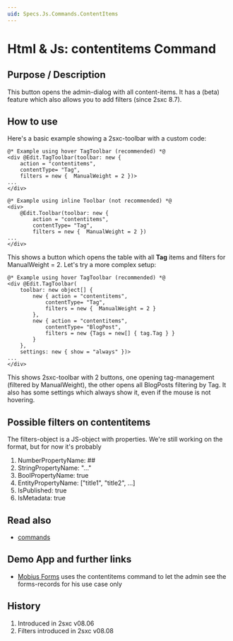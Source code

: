 ```yaml
---
uid: Specs.Js.Commands.ContentItems
---
```

# Html & Js: contentitems Command

## Purpose / Description
This button opens the admin-dialog with all content-items. It has a (beta) feature which also allows you to add filters (since 2sxc 8.7).

## How to use
Here's a basic example showing a 2sxc-toolbar with a custom code:

```razor
@* Example using hover TagToolbar (recommended) *@
<div @Edit.TagToolbar(toolbar: new {
    action = "contentitems",
    contentType= "Tag",
    filters = new {  ManualWeight = 2 })>
...
</div>

@* Example using inline Toolbar (not recommended) *@
<div>
    @Edit.Toolbar(toolbar: new {
        action = "contentitems",
        contentType= "Tag",
        filters = new {  ManualWeight = 2 })
...
</div>
```

This shows a button which opens the table with all **Tag** items and filters for ManualWeight = 2. Let's try a more complex setup:

```razor
@* Example using hover TagToolbar (recommended) *@
<div @Edit.TagToolbar(
    toolbar: new object[] {
        new { action = "contentitems",
            contentType= "Tag",
            filters = new {  ManualWeight = 2 }
        },
        new { action = "contentitems",
            contentType= "BlogPost",
            filters = new {Tags = new[] { tag.Tag } }
        }
    },
    settings: new { show = "always" })>
...
</div>
```

This shows 2sxc-toolbar with 2 buttons, one opening tag-management (filtered by ManualWeight), the other opens all BlogPosts filtering by Tag. It also has some settings which always show it, even if the mouse is not hovering.

## Possible filters on contentitems

The filters-object is a JS-object with properties. We're still working on the format, but for now it's probably

1. NumberPropertyName: ##
2. StringPropertyName: "..."
3. BoolPropertyName: true
4. EntityPropertyName: ["title1", "title2", ...]
5. IsPublished: true
6. IsMetadata: true



## Read also
* [commands](Html-Js-Commands)

## Demo App and further links
* [Mobius Forms](https://2sxc.org/en/apps/app/mobius-forms) uses the contentitems command to let the admin see the forms-records for his use case only

## History
1. Introduced in 2sxc v08.06
2. Filters introduced in 2sxc v08.08
